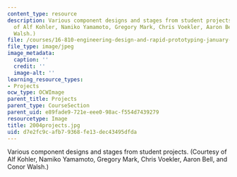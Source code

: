 ```yaml
---
content_type: resource
description: Various component designs and stages from student projects. (Courtesy
  of Alf Kohler, Namiko Yamamoto, Gregory Mark, Chris Voekler, Aaron Bell, and Conor
  Walsh.)
file: /courses/16-810-engineering-design-and-rapid-prototyping-january-iap-2005/d7e2fc9cafb79368fe13dec43495dfda_2004projects.jpg
file_type: image/jpeg
image_metadata:
  caption: ''
  credit: ''
  image-alt: ''
learning_resource_types:
- Projects
ocw_type: OCWImage
parent_title: Projects
parent_type: CourseSection
parent_uid: e89fade9-721e-eee0-98ac-f554d7439279
resourcetype: Image
title: 2004projects.jpg
uid: d7e2fc9c-afb7-9368-fe13-dec43495dfda
---
```

Various component designs and stages from student projects. (Courtesy of Alf Kohler, Namiko Yamamoto, Gregory Mark, Chris Voekler, Aaron Bell, and Conor Walsh.)

